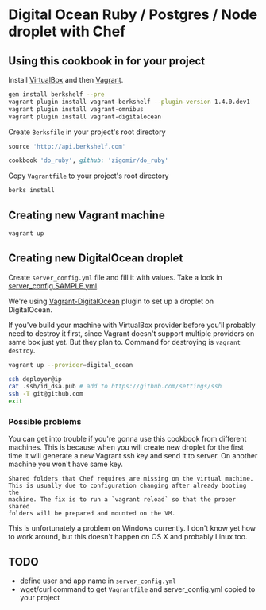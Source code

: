 # Digital Ocean Ruby / Postgres / Node droplet with Chef

## Using this cookbook in for your project

Install [VirtualBox](https://www.virtualbox.org/) and then [Vagrant](http://www.vagrantup.com/).

```bash
gem install berkshelf --pre
vagrant plugin install vagrant-berkshelf --plugin-version 1.4.0.dev1
vagrant plugin install vagrant-omnibus
vagrant plugin install vagrant-digitalocean
```

Create `Berksfile` in your project's root directory

```ruby
source 'http://api.berkshelf.com'

cookbook 'do_ruby', github: 'zigomir/do_ruby'
```

Copy `Vagrantfile` to your project's root directory

```bash
berks install
```

## Creating new Vagrant machine

```bash
vagrant up
```

## Creating new DigitalOcean droplet

Create `server_config.yml` file and fill it with values. Take a look in
[server_config.SAMPLE.yml](server_config.SAMPLE.yml).

We're using [Vagrant-DigitalOcean](https://github.com/smdahlen/vagrant-digitalocean)
plugin to set up a droplet on DigitalOcean.

If you've build your machine with VirtualBox provider before you'll probably need
to destroy it first, since Vagrant doesn't support multiple providers on same box
just yet. But they plan to. Command for destroying is `vagrant destroy`.

```bash
vagrant up --provider=digital_ocean
```

```bash
ssh deployer@ip
cat .ssh/id_dsa.pub # add to https://github.com/settings/ssh
ssh -T git@github.com
exit
```

### Possible problems

You can get into trouble if you're gonna use this cookbook from different
machines. This is because when you will create new droplet for the first time
it will generate a new Vagrant ssh key and send it to server. On another machine
you won't have same key.

```
Shared folders that Chef requires are missing on the virtual machine.
This is usually due to configuration changing after already booting the
machine. The fix is to run a `vagrant reload` so that the proper shared
folders will be prepared and mounted on the VM.
```

This is unfortunately a problem on Windows currently. I don't know yet how
to work around, but this doesn't happen on OS X and probably Linux too.

## TODO

- define user and app name in `server_config.yml`
- wget/curl command to get `Vagrantfile` and server_config.yml copied to
your project
